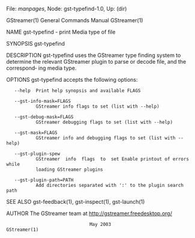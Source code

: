File: *manpages*,  Node: gst-typefind-1.0,  Up: (dir)

GStreamer(1)                General Commands Manual               GStreamer(1)



NAME
       gst-typefind - print Media type of file

SYNOPSIS
       gst-typefind <file>

DESCRIPTION
       gst-typefind  uses  the  GStreamer type finding system to determine the
       relevant GStreamer plugin to parse or decode file, and the  correspond‐
       ing media type.

OPTIONS
       gst-typefind accepts the following options:

       --help  Print help synopsis and available FLAGS

       --gst-info-mask=FLAGS
               GStreamer info flags to set (list with --help)

       --gst-debug-mask=FLAGS
               GStreamer debugging flags to set (list with --help)

       --gst-mask=FLAGS
               GStreamer info and debugging flags to set (list with --help)

       --gst-plugin-spew
               GStreamer  info  flags  to  set Enable printout of errors while
               loading GStreamer plugins

       --gst-plugin-path=PATH
               Add directories separated with ':' to the plugin search path

SEE ALSO
       gst-feedback(1), gst-inspect(1), gst-launch(1)

AUTHOR
       The GStreamer team at http://gstreamer.freedesktop.org/



                                   May 2003                       GStreamer(1)

